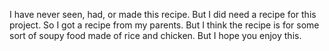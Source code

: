 I have never seen, had, or made this recipe.
But I did need a recipe for this project.
So I got a recipe from my parents.
But I think the recipe is for some sort of soupy food made of rice and chicken.
But I hope you enjoy this.












